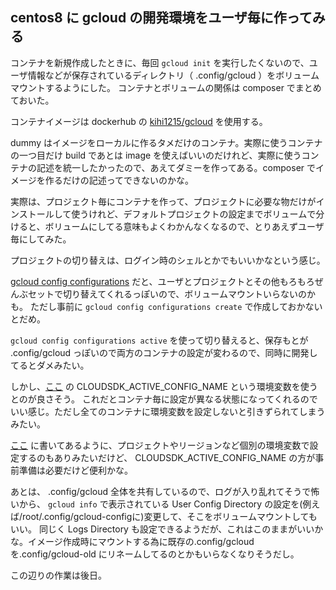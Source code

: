 ## centos8 に gcloud の開発環境をユーザ毎に作ってみる

コンテナを新規作成したときに、毎回 `gcloud init` を実行したくないので、ユーザ情報などが保存されているディレクトリ（ .config/gcloud ）をボリュームマウントするようにした。
コンテナとボリュームの関係は composer でまとめておいた。

コンテナイメージは dockerhub の [kihi1215/gcloud](https://hub.docker.com/repository/docker/kihi1215/gcloud) を使用する。

dummy はイメージをローカルに作るタメだけのコンテナ。実際に使うコンテナの一つ目だけ build であとは image を使えばいいのだけれど、実際に使うコンテナの記述を統一したかったので、あえてダミーを作ってある。composer でイメージを作るだけの記述ってできないのかな。

実際は、プロジェクト毎にコンテナを作って、プロジェクトに必要な物だけがインストールして使うけれど、デフォルトプロジェクトの設定までボリュームで分けると、ボリュームにしてる意味もよくわかんなくなるので、とりあえずユーザ毎にしてみた。

プロジェクトの切り替えは、ログイン時のシェルとかでもいいかなという感じ。

[gcloud config configurations](https://cloud.google.com/sdk/gcloud/reference/config/configurations?hl=ja) だと、ユーザとプロジェクトとその他もろもろぜんぶセットで切り替えてくれるっぽいので、ボリュームマウントいらないのかも。
ただし事前に `gcloud config configurations create` で作成しておかないとだめ。

`gcloud config configurations active` を使って切り替えると、保存もとが .config/gcloud っぽいので両方のコンテナの設定が変わるので、同時に開発してるとダメみたい。

しかし、[ここ](https://cloud.google.com/sdk/docs/configurations?hl=ja) の CLOUDSDK_ACTIVE_CONFIG_NAME という環境変数を使うとのが良さそう。
これだとコンテナ毎に設定が異なる状態になってくれるのでいい感じ。ただし全てのコンテナに環境変数を設定しないと引きずられてしまうみたい。

[ここ](https://cloud.google.com/sdk/docs/properties?hl=ja) に書いてあるように、プロジェクトやリージョンなど個別の環境変数で設定するのもありみたいだけど、 CLOUDSDK_ACTIVE_CONFIG_NAME の方が事前準備は必要だけど便利かな。


あとは、 .config/gcloud 全体を共有しているので、ログが入り乱れてそうで怖いから、 `gcloud info` で表示されている User Config Directory の設定を(例えば/root/.config/gcloud-configに)変更して、そこをボリュームマウントしてもいい。
同じく Logs Directory も設定できるようだが、これはこのままがいいかな。イメージ作成時にマウントする為に既存の.config/gcloud を.config/gcloud-old にリネームしてるのとかもいらなくなりそうだし。

この辺りの作業は後日。